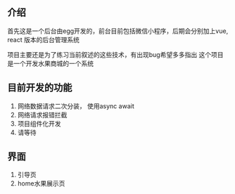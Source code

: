 ## 介绍
首先这是一个后台由egg开发的，前台目前包括微信小程序，后期会分别加上vue, react 版本的后台管理系统

项目主要还是为了练习当前叙述的这些技术，有出现bug希望多多指出
这个项目是一个开发水果商城的一个系统

## 目前开发的功能
1. 网络数据请求二次分装， 使用async await
2. 网络请求报错拦截
3. 项目组件化开发
4. 请等待

## 界面
1. 引导页
2. home水果展示页
